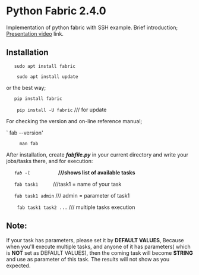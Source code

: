 # Python Fabric 2.4.0
Implementation of python fabric with SSH example.
Brief introduction; [Presentation video](https://linxnerd.wordpress.com/2018/10/10/python-fabric-2.4.0/) link.

## Installation

`   sudo apt install fabric`

`    sudo apt install update`

or the best way;

`   pip install fabric`

`    pip install -U fabric`    /// for update

For checking the version and on-line reference manual;

`    fab --version'

`     man fab`

After installation, create ***fabfile.py*** in your current directory and write your jobs/tasks there, and for execution:

*`    fab -l           `*      __///shows list of available tasks__

`    fab task1      `         ///task1 = name of your task

`    fab task1 admin `        /// admin = parameter of task1

`    fab task1 task2 ...`     /// multiple tasks execution


## Note:
If your task has parameters, please set it by **DEFAULT VALUES**, Because when you'll execute
multiple tasks, and anyone of it has parameters( which is __NOT__ set as DEFAULT VALUES), then the
coming task will become __STRING__ and use as parameter of this task. The results will not show as you
expected.
